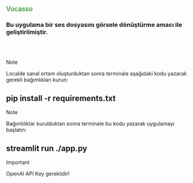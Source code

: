 <p style="color: green; font-size: 18px;">
Vocasso
</p>

###  Bu uygulama bir ses dosyasını görsele dönüştürme amacı ile geliştirilmiştir.

<br>
<br>

> [!NOTE]
> Localde sanal ortam oluşturduktan sonra terminale aşağıdaki kodu yazarak gerekli bağımlıkları kurun: 
## pip install -r requirements.txt

> [!NOTE]
> Bağımlılıklar kurulduktan sonra terminale bu kodu yazarak uygulamayı başlatın: 
## streamlit run ./app.py


> [!IMPORTANT]
> OpenAI API Key gereklidir!
